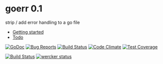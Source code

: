 goerr 0.1
=========

strip / add error handling to a go file

* [Getting started](https://github.com/goerr/goerr/wiki/Getting-started)
* [Todo](https://github.com/goerr/goerr/wiki/TODO)

[![GoDoc](https://godoc.org/github.com/goerr/goerr?status.svg)](https://godoc.org/github.com/goerr/goerr)
[![Bug Reports](https://badge.waffle.io/goerr/goerr.png?label=bug&title=bug%20reports)](http://waffle.io/goerr/goerr)  [![Build Status](https://travis-ci.org/goerr/goerr.svg?branch=master)](https://travis-ci.org/goerr/goerr)
[![Code Climate](https://codeclimate.com/github/goerr/goerr/badges/gpa.svg)](https://codeclimate.com/github/goerr/goerr) [![Test Coverage](https://codeclimate.com/github/goerr/goerr/badges/coverage.svg)](https://codeclimate.com/github/goerr/goerr)

[![Build Status](https://drone.io/github.com/goerr/goerr/status.png)](https://drone.io/github.com/goerr/goerr/latest)
[![wercker status](https://app.wercker.com/status/6ddf46e485350cb0f8575517e3e50b53/s "wercker status")](https://app.wercker.com/project/bykey/6ddf46e485350cb0f8575517e3e50b53)
